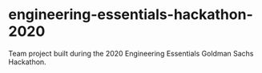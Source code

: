 # engineering-essentials-hackathon-2020
Team project built during the 2020 Engineering Essentials Goldman Sachs Hackathon.
